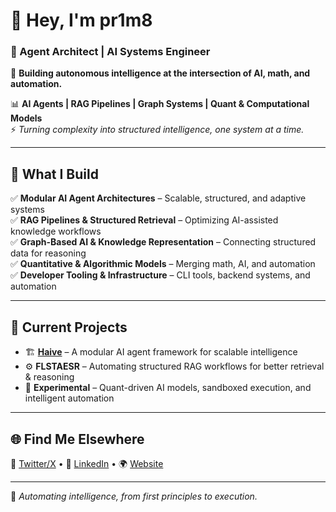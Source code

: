 # 👾 Hey, I'm pr1m8  
### 🦍 Agent Architect | AI Systems Engineer  
🧠 **Building autonomous intelligence at the intersection of AI, math, and automation.**  

📊 **AI Agents | RAG Pipelines | Graph Systems | Quant & Computational Models**  
⚡ *Turning complexity into structured intelligence, one system at a time.*  

---

## 🔭 **What I Build**  
✅ **Modular AI Agent Architectures** – Scalable, structured, and adaptive systems  
✅ **RAG Pipelines & Structured Retrieval** – Optimizing AI-assisted knowledge workflows  
✅ **Graph-Based AI & Knowledge Representation** – Connecting structured data for reasoning  
✅ **Quantitative & Algorithmic Models** – Merging math, AI, and automation  
✅ **Developer Tooling & Infrastructure** – CLI tools, backend systems, and automation  

---

## 🚀 **Current Projects**  
- 🏗 **[Haive](https://github.com/0rac130fD31phi/haive)** – A modular AI agent framework for scalable intelligence  
- ⚙️ **FLSTAESR** – Automating structured RAG workflows for better retrieval & reasoning  
- 🔬 **Experimental** – Quant-driven AI models, sandboxed execution, and intelligent automation  

---

## 🌐 **Find Me Elsewhere**  
📡 [Twitter/X](#) • 👔 [LinkedIn](#) • 🌍 [Website](#)  

---

🦍 *Automating intelligence, from first principles to execution.*
